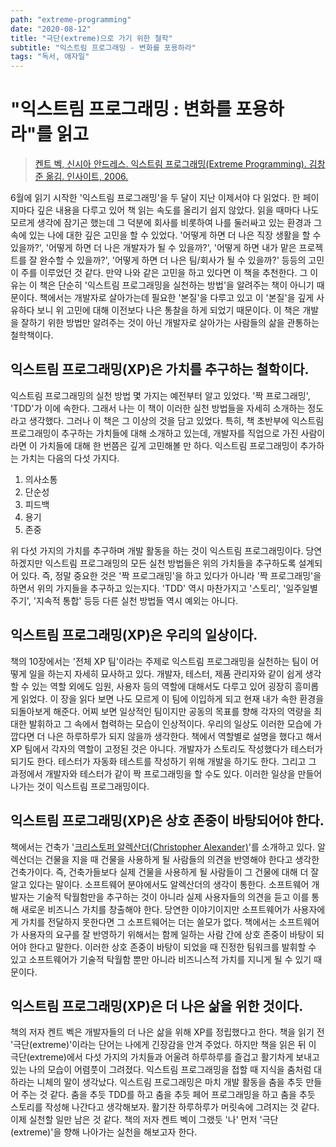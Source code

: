 ```yaml
---
path: "extreme-programming"
date: "2020-08-12"
title: "극단(extreme)으로 가기 위한 철학"
subtitle: "익스트림 프로그래밍 - 변화를 포용하라"
tags: "독서, 애자일"
---
```


# "익스트림 프로그래밍 : 변화를 포용하라"를 읽고

> [켄트 벡, 신시아 안드레스. 익스트림 프로그래밍(Extreme Programming). 김창준 옮김. 인사이트, 2006.](https://book.naver.com/bookdb/book_detail.nhn?bid=2497945)

6월에 읽기 시작한 '익스트림 프로그래밍'을 두 달이 지난 이제서야 다 읽었다. 한 페이지마다 깊은 내용을 다루고 있어 책 읽는 속도를 올리기 쉽지 않았다. 읽을 때마다 나도 모르게 생각에 잠기곤 했는데 그 덕분에 회사를 비롯하여 나를 둘러싸고 있는 환경과 그 속에 있는 나에 대한 깊은 고민을 할 수 있었다. '어떻게 하면 더 나은 직장 생활을 할 수 있을까?', '어떻게 하면 더 나은 개발자가 될 수 있을까?', '어떻게 하면 내가 맡은 프로젝트를 잘 완수할 수 있을까?', '어떻게 하면 더 나은 팀/회사가 될 수 있을까?' 등등의 고민이 주를 이루었던 것 같다. 만약 나와 같은 고민을 하고 있다면 이 책을 추천한다. 그 이유는 이 책은 단순히 '익스트림 프로그래밍을 실천하는 방법'을 알려주는 책이 아니기 때문이다. 책에서는 개발자로 살아가는데 필요한 '본질'을 다루고 있고 이 '본질'을 깊게 사유하다 보니 위 고민에 대해 이전보다 나은 통찰을 하게 되었기 때문이다. 이 책은 개발을 잘하기 위한 방법만 알려주는 것이 아닌 개발자로 살아가는 사람들의 삶을 관통하는 철학책이다.

## 익스트림 프로그래밍(XP)은 가치를 추구하는 철학이다.

익스트림 프로그래밍의 실천 방법 몇 가지는 예전부터 알고 있었다. '짝 프로그래밍', 'TDD'가 이에 속한다. 그래서 나는 이 책이 이러한 실천 방법들을 자세히 소개하는 정도라고 생각했다. 그러나 이 책은 그 이상의 것을 담고 있었다. 특히, 책 초반부에 익스트림 프로그래밍이 추구하는 가치들에 대해 소개하고 있는데, 개발자를 직업으로 가진 사람이라면 이 가치들에 대해 한 번쯤은 깊게 고민해볼 만 하다. 익스트림 프로그래밍이 추가하는 가치는 다음의 다섯 가지다.

1. 의사소통
2. 단순성
3. 피드백
4. 용기
5. 존중

위 다섯 가지의 가치를 추구하며 개발 활동을 하는 것이 익스트림 프로그래밍이다. 당연하겠지만 익스트림 프로그래밍의 모든 실천 방법들은 위의 가치들을 추구하도록 설계되어 있다. 즉, 정말 중요한 것은 '짝 프로그래밍'을 하고 있다가 아니라 '짝 프로그래밍'을 하면서 위의 가지들을 추구하고 있는지다. 'TDD' 역시 마찬가지고 '스토리', '일주일별 주기', '지속적 통합' 등등 다른 실천 방법들 역시 예외는 아니다.

## 익스트림 프로그래밍(XP)은 우리의 일상이다.

책의 10장에서는 '전체 XP 팀'이라는 주제로 익스트림 프로그래밍을 실천하는 팀이 어떻게 일을 하는지 자세히 묘사하고 있다. 개발자, 테스터, 제품 관리자와 같이 쉽게 생각할 수 있는 역할 외에도 임원, 사용자 등의 역할에 대해서도 다루고 있어 굉장히 흥미롭게 읽었다. 이 장을 읽다 보면 나도 모르게 이 팀에 이입하게 되고 현재 내가 속한 환경을 되돌아보게 해준다. 어찌 보면 일상적인 팀이지만 공동의 목표를 향해 각자의 역량을 최대한 발휘하고 그 속에서 협력하는 모습이 인상적이다. 우리의 일상도 이러한 모습에 가깝다면 더 나은 하루하루가 되지 않을까 생각한다. 책에서 역할별로 설명을 했다고 해서 XP 팀에서 각자의 역할이 고정된 것은 아니다. 개발자가 스토리도 작성했다가 테스터가 되기도 한다. 테스터가 자동화 테스트를 작성하기 위해 개발을 하기도 한다. 그리고 그 과정에서 개발자와 테스터가 같이 짝 프로그래밍을 할 수도 있다. 이러한 일상을 만들어나가는 것이 익스트림 프로그래밍이다.

## 익스트림 프로그래밍(XP)은 상호 존중이 바탕되어야 한다.

책에서는 건축가 '[크리스토퍼 알렉산더(Christopher Alexander)](https://ko.wikipedia.org/wiki/%ED%81%AC%EB%A6%AC%EC%8A%A4%ED%86%A0%ED%8D%BC_%EC%95%8C%EB%A0%89%EC%82%B0%EB%8D%94)'를 소개하고 있다. 알렉산더는 건물을 지을 때 건물을 사용하게 될 사람들의 의견을 반영해야 한다고 생각한 건축가이다. 즉, 건축가들보다 실제 건물을 사용하게 될 사람들이 그 건물에 대해 더 잘 알고 있다는 말이다. 소프트웨어 분야에서도 알렉산더의 생각이 통한다. 소프트웨어 개발자는 기술적 탁월함만을 추구하는 것이 아니라 실제 사용자들의 의견을 듣고 이를 통해 새로운 비즈니스 가치를 창출해야 한다. 당연한 이야기이지만 소프트웨어가 사용자에게 가치를 전달하지 못한다면 그 소프트웨어는 더는 쓸모가 없다. 책에서는 소프트웨어가 사용자의 요구를 잘 반영하기 위해서는 함께 일하는 사람 간에 상호 존중이 바탕이 되어야 한다고 말한다. 이러한 상호 존중이 바탕이 되었을 때 진정한 팀워크를 발휘할 수 있고 소프트웨어가 기술적 탁월함 뿐만 아니라 비즈니스적 가치를 지니게 될 수 있기 때문이다.

## 익스트림 프로그래밍(XP)은 더 나은 삶을 위한 것이다.

책의 저자 켄트 벡은 개발자들의 더 나은 삶을 위해 XP를 정립했다고 한다. 책을 읽기 전 '극단(extreme)'이라는 단어는 나에게 긴장감을 안겨 주었다. 하지만 책을 읽은 뒤 이 극단(extreme)에서 다섯 가지의 가치들과 어울려 하루하루를 즐겁고 활기차게 보내고 있는 나의 모습이 어렴풋이 그려졌다. 익스트림 프로그래밍을 접할 때 지식을 춤처럼 대하라는 니체의 말이 생각났다. 익스트림 프로그래밍은 마치 개발 활동을 춤을 추듯 만들어 주는 것 같다. 춤을 추듯 TDD를 하고 춤을 추듯 페어 프로그래밍을 하고 춤을 추듯 스토리를 작성해 나간다고 생각해보자. 활기찬 하루하루가 머릿속에 그려지는 것 같다. 이제 실천할 일만 남은 것 같다. 책의 저자 켄트 벡이 그랬듯 '나' 먼저 '극단(extreme)'을 향해 나아가는 실천을 해보고자 한다.
